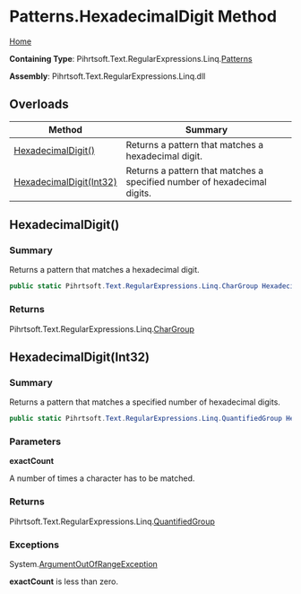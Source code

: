 # Patterns\.HexadecimalDigit Method

[Home](../../../../../../README.md)

**Containing Type**: Pihrtsoft\.Text\.RegularExpressions\.Linq\.[Patterns](../README.md)

**Assembly**: Pihrtsoft\.Text\.RegularExpressions\.Linq\.dll

## Overloads

| Method | Summary |
| ------ | ------- |
| [HexadecimalDigit()](#Pihrtsoft_Text_RegularExpressions_Linq_Patterns_HexadecimalDigit) | Returns a pattern that matches a hexadecimal digit\. |
| [HexadecimalDigit(Int32)](#Pihrtsoft_Text_RegularExpressions_Linq_Patterns_HexadecimalDigit_System_Int32_) | Returns a pattern that matches a specified number of hexadecimal digits\. |

## HexadecimalDigit\(\) <a name="Pihrtsoft_Text_RegularExpressions_Linq_Patterns_HexadecimalDigit"></a>

### Summary

Returns a pattern that matches a hexadecimal digit\.

```csharp
public static Pihrtsoft.Text.RegularExpressions.Linq.CharGroup HexadecimalDigit()
```

### Returns

Pihrtsoft\.Text\.RegularExpressions\.Linq\.[CharGroup](../../CharGroup/README.md)

## HexadecimalDigit\(Int32\) <a name="Pihrtsoft_Text_RegularExpressions_Linq_Patterns_HexadecimalDigit_System_Int32_"></a>

### Summary

Returns a pattern that matches a specified number of hexadecimal digits\.

```csharp
public static Pihrtsoft.Text.RegularExpressions.Linq.QuantifiedGroup HexadecimalDigit(int exactCount)
```

### Parameters

**exactCount**

A number of times a character has to be matched\.

### Returns

Pihrtsoft\.Text\.RegularExpressions\.Linq\.[QuantifiedGroup](../../QuantifiedGroup/README.md)

### Exceptions

System\.[ArgumentOutOfRangeException](https://docs.microsoft.com/en-us/dotnet/api/system.argumentoutofrangeexception)

**exactCount** is less than zero\.

